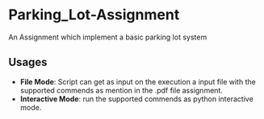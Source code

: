 # Parking_Lot-Assignment
An Assignment which implement a basic parking lot system


## Usages
- **File Mode**: Script can get as input on the execution a input file with the supported commends as mention in the .pdf file assignment.
- **Interactive Mode**: run the supported commends as python interactive mode. 
